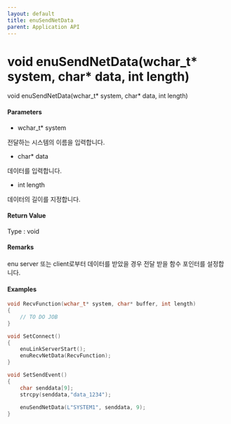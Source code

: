 ```yaml
---
layout: default
title: enuSendNetData
parent: Application API
---
```

# void enuSendNetData\(wchar\_t\* system, char\* data, int length\)

void enuSendNetData\(wchar\_t\* system, char\* data, int length\)

#### Parameters

* wchar\_t\* system

전달하는 시스템의 이름을 입력합니다.

* char\* data

데이터를 입력합니다.

* int length

데이터의 길이를 지정합니다.

#### Return Value

Type : void

#### Remarks

enu server 또는 client로부터 데이터를 받았을 경우 전달 받을 함수 포인터를 설정합니다.  

#### Examples

```cpp
void RecvFunction(wchar_t* system, char* buffer, int length)
{
    // TO DO JOB
}

void SetConnect()
{
    enuLinkServerStart();
    enuRecvNetData(RecvFunction);
}

void SetSendEvent()
{
    char senddata[9];
    strcpy(senddata,"data_1234");
    
    enuSendNetData(L"SYSTEM1", senddata, 9);
}
```



